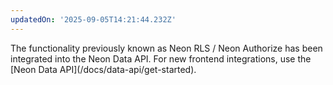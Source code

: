 ```yaml
---
updatedOn: '2025-09-05T14:21:44.232Z'
---
```


<Admonition type="info" title="Neon RLS is now part of the Data API">
The functionality previously known as Neon RLS / Neon Authorize has been integrated into the Neon Data API. For new frontend integrations, use the [Neon Data API](/docs/data-api/get-started). 
</Admonition>
